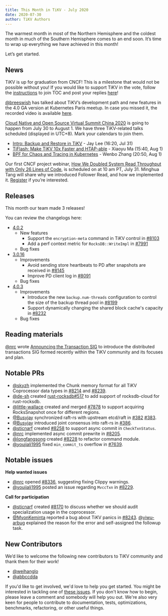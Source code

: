```yaml
---
title: This Month in TiKV - July 2020
date: 2020-07-30
author: TiKV Authors
---
```

The warmest month in most of the Northern Hemisphere and the coldest month in much of the Southern Hemisphere comes to an end soon. It’s time to wrap up everything we have achieved in this month!

Let’s get started.

## News

TiKV is up for graduation from CNCF! This is a milestone that would not be possible without you! If you would like to support TiKV in the vote, follow the [instructions](https://lists.cncf.io/g/cncf-toc/join) to join TOC and post your replies [here](https://lists.cncf.io/g/cncf-toc/message/4902)!

[@breeswish](https://github.com/breeswish) has talked about TiKV’s development path and new features in the 4.0 GA version at Kubernetes Paris meetup. In case you missed it, the recorded video is available [here](https://www.youtube.com/watch?v=pAattr8cwSY&list=PLfR-valDYipfVN7ICQF_DnlZHcTY7O1F3&index=10&t=0s).

[Cloud Native and Open Source Virtual Summit China 2020](https://cncf.lfasiallc.cn/) is going to happen from July 30 to August 1. We have three TiKV-related talks scheduled (displayed in UTC+8). Mark your calendars to join them.

*   [Intro: Backup and Restore in TiKV](https://sched.co/cpAn) - Jay Lee (16:20, Jul 31)
*   [TiFlash: Make TiKV 10x Faster and HTAP-able](https://sched.co/cp9v) - Xiaoyu Ma (15:40, Aug 1)
*   [BPF for Chaos and Tracing in Kubernetes](https://sched.co/cp9I) - Wenbo Zhang (20:50, Aug 1)

Our first CNCF project webinar, [How We Doubled System Read Throughput with Only 26 Lines of Code](https://www.cncf.io/webinars/how-we-doubled-system-read-throughput-with-only-26-lines-of-code/), is scheduled on at 10 am PT, July 31. Minghua Tang will share why we introduced Follower Read, and how we implemented it. [Register](https://zoom.us/webinar/register/WN_UobO7CidQWShiPE-HreKXA) if you’re interested.

## Releases

This month our team made 3 releases!

You can review the changelogs here:

*   [4.0.2](https://github.com/tikv/tikv/releases/tag/v4.0.2)
    *   New features
        *   Support the `encryption-meta` command in TiKV control in [#8103](https://github.com/tikv/tikv/pull/8103)
        *   Add a perf context metric for `RocksDB::WriteImpl` in [#7991](https://github.com/tikv/tikv/pull/7991)
    *   Bug fixes
*   [3.0.16](https://github.com/tikv/tikv/releases/tag/v3.0.16)
    *   Improvements
        *   Avoid sending store heartbeats to PD after snapshots are received in [#8145](https://github.com/tikv/tikv/pull/8145)
        *   Improve PD client log in [#8091](https://github.com/tikv/tikv/pull/8091)
    *   Bug fixes
*   [4.0.3](https://github.com/tikv/tikv/releases/tag/v4.0.3)
    *   Improvements
        *   Introduce the new `backup.num-threads` configuration to control the size of the backup thread pool in [#8199](https://github.com/tikv/tikv/pull/8199)
        *   Support dynamically changing the shared block cache's capacity in [#8232](https://github.com/tikv/tikv/pull/8232)
    *   Bug fixes

## Reading materials

[@nrc](https://github.com/nrc) wrote [Announcing the Transaction SIG](https://tikv.org/blog/announcing-sig-txn/) to introduce the distributed transactions SIG formed recently within the TiKV community and its focuses and plan.

## Notable PRs

*   [@skyzh](https://github.com/skyzh) implemented the Chunk memory format for all TiKV Coprocessor data types in [#8214](https://github.com/tikv/tikv/pull/8214) and [#8239](https://github.com/tikv/tikv/pull/8239).
*   [@de-sh](https://github.com/de-sh) created [rust-rocksdb#517](https://github.com/tikv/rust-rocksdb/pull/517) to add support of rocksdb-cloud for rust-rocksdb.
*   [@little-wallace](https://github.com/Little-Wallace) created and merged [#7878](https://github.com/tikv/tikv/pull/7878) to support acquiring  RocksSnapshot once for different regions.
*   [@Busyjay](https://github.com/BusyJay) synchronized raft-rs with upstream etcd/raft in [#382](https://github.com/tikv/raft-rs/pull/382) [#383](https://github.com/tikv/raft-rs/pull/383).
*   [@Busyjay](https://github.com/BusyJay) introduced joint consensus into raft-rs in [#386](https://github.com/tikv/raft-rs/pull/386).
*   [@sticnarf](https://github.com/sticnarf) created [#8258](https://github.com/tikv/tikv/pull/8258) to support async commit in `CheckTxnStatus`.
*   [@nrc](https://github.com/nrc) implemented async commit prewrite in [#8205](https://github.com/tikv/tikv/pull/8205).
*   [@longfangsong](https://github.com/longfangsong) created [#8228](https://github.com/tikv/tikv/pull/8228) to refactor command module.
*   [@youjiali1995](https://github.com/youjiali1995) fixed `min_commit_ts` overflow in [#7639](https://github.com/tikv/tikv/pull/7639).

## Notable issues

**Help wanted issues**

*   [@nrc](https://github.com/nrc) opened [#8336](https://github.com/tikv/tikv/issues/8336), suggesting fixing Clippy warnings. 
*   [@youjiali1995](https://github.com/youjiali1995) posted an issue regarding `MvccTxn` in [#8229](https://github.com/tikv/tikv/issues/8229).

**Call for participation**

*   [@sticnarf](https://github.com/sticnarf) created [#8170](https://github.com/tikv/tikv/issues/8170) to discuss whether we should audit specialization usage in the coprocessor.
*   [@MyonKeminta](https://github.com/MyonKeminta) reported a bug about TiKV panics in [#8243](https://github.com/tikv/tikv/issues/8243). [@yiwu-arbug](https://github.com/yiwu-arbug) explained the reason for the error and self-assigned the followup task.

## New Contributors

We’d like to welcome the following new contributors to TiKV community and thank them for their work!

*   [@weihanglo](https://github.com/weihanglo)
*   [@abbccdda](https://github.com/abbccdda)

If you'd like to get involved, we'd love to help you get started. You might be interested in tackling one of [these issues](https://github.com/tikv/tikv/issues?q=is%3Aopen+is%3Aissue+label%3Adifficulty%2Feasy). If you don't know how to begin, please leave a comment and somebody will help you out. We're also very keen for people to contribute to documentation, tests, optimizations, benchmarks, refactoring, or other useful things.